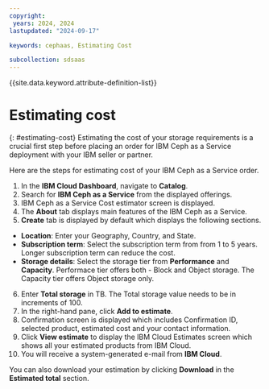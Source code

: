 ```yaml
---
copyright:
 years: 2024, 2024
lastupdated: "2024-09-17"

keywords: cephaas, Estimating Cost

subcollection: sdsaas
---
```


{{site.data.keyword.attribute-definition-list}}

# Estimating cost
{: #estimating-cost}
Estimating the cost of your storage requirements is a crucial first step before placing an order for IBM Ceph as a Service deployment with your IBM seller or partner.

Here are the steps for estimating cost of your IBM Ceph as a Service order. 

1. In the **IBM Cloud Dashboard**, navigate to **Catalog**. 
2. Search for **IBM Ceph as a Service** from the displayed offerings. 
3. IBM Ceph as a Service Cost estimator screen is displayed.
4. The **About** tab displays main features of the IBM Ceph as a Service. 
5. **Create** tab is displayed by default which displays the following sections.

- **Location**: Enter your Geography, Country, and State. 
- **Subscription term**: Select the subscription term from from 1 to 5 years. Longer subscription term can reduce the cost. 
- **Storage details**: Select the storage tier from **Performance** and **Capacity**. Performace tier offers both - Block and Object storage. The Capacity tier offers Object storage only. 

6. Enter **Total storage** in TB. The Total storage value needs to be in increments of 100. 
7. In the right-hand pane, click **Add to estimate**. 
8. Confirmation screen is displayed which includes Confirmation ID, selected product, estimated cost and your contact information.
9. Click **View estimate** to display the IBM Cloud Estimates screen which shows all your estimated products from IBM Cloud. 
10. You will receive a system-generated e-mail from **IBM Cloud**. 

You can also download your estimation by clicking **Download** in the **Estimated total** section. 

